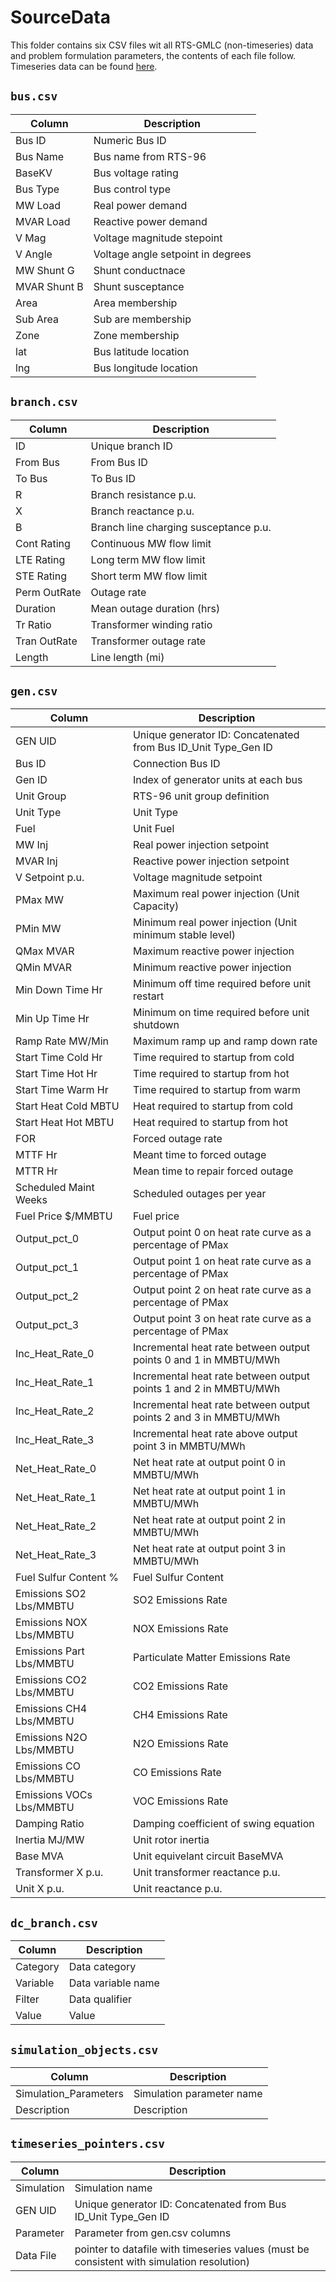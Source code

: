 # SourceData

This folder contains six CSV files wit all RTS-GMLC (non-timeseries) data and problem formulation parameters, the contents of each file follow. Timeseries data can be found [here](https://github.com/GridMod/RTS-GMLC/tree/reorganize/RTS_Data/timeseries_data_files).


## `bus.csv`

| Column       | Description                       |
|--------------|-----------------------------------|
| Bus ID       | Numeric Bus ID                    |
| Bus Name     | Bus name from RTS-96              |
| BaseKV       | Bus voltage rating                |
| Bus Type     | Bus control type                  |
| MW Load      | Real power demand                 |
| MVAR Load    | Reactive power demand             |
| V Mag        | Voltage magnitude stepoint        |
| V Angle      | Voltage angle setpoint in degrees |
| MW Shunt G   | Shunt conductnace                 |
| MVAR Shunt B | Shunt susceptance                 |
| Area         | Area membership                   |
| Sub Area     | Sub are membership                |
| Zone         | Zone membership                   |
| lat          | Bus latitude location             |
| lng          | Bus longitude location            |


## `branch.csv`

| Column       | Description                           |
|--------------|---------------------------------------|
| ID           | Unique branch ID                      |
| From Bus     | From Bus ID                           |
| To Bus       | To Bus ID                             |
| R            | Branch resistance p.u.                |
| X            | Branch reactance p.u.                 |
| B            | Branch line charging susceptance p.u. |
| Cont Rating  | Continuous MW flow limit              |
| LTE Rating   | Long term MW flow limit               |
| STE Rating   | Short term MW flow limit              |
| Perm OutRate | Outage rate                           |
| Duration     | Mean outage duration (hrs)            |
| Tr Ratio     | Transformer winding ratio             |
| Tran OutRate | Transformer outage rate               |
| Length       | Line length (mi)                      |


## `gen.csv`

| Column                   | Description                                                      |
|--------------------------|------------------------------------------------------------------|
| GEN UID                  | Unique generator ID: Concatenated from Bus ID_Unit Type_Gen ID   |
| Bus ID                   | Connection Bus ID                                                |
| Gen ID                   | Index of generator units at each bus                             |
| Unit Group               | RTS-96 unit group definition                                     |
| Unit Type                | Unit Type                                                        |
| Fuel                     | Unit Fuel                                                        |
| MW Inj                   | Real power injection setpoint                                    |
| MVAR Inj                 | Reactive power injection setpoint                                |
| V Setpoint p.u.          | Voltage magnitude setpoint                                       |
| PMax MW                  | Maximum real power injection (Unit Capacity)                     |
| PMin MW                  | Minimum real power injection (Unit minimum stable level)         |
| QMax MVAR                | Maximum reactive power injection                                 |
| QMin MVAR                | Minimum reactive power injection                                 |
| Min Down Time Hr         | Minimum off time required before unit restart                    |
| Min Up Time Hr           | Minimum on time required before unit shutdown                    |
| Ramp Rate MW/Min         | Maximum ramp up and ramp down rate                               |
| Start Time Cold Hr       | Time required to startup from cold                               |
| Start Time Hot Hr        | Time required to startup from hot                                |
| Start Time Warm Hr       | Time required to startup from warm                               |
| Start Heat Cold MBTU     | Heat required to startup from cold                               |
| Start Heat Hot MBTU      | Heat required to startup from hot                                |
| FOR                      | Forced outage rate                                               |
| MTTF Hr                  | Meant time to forced outage                                      |
| MTTR Hr                  | Mean time to repair forced outage                                |
| Scheduled Maint Weeks    | Scheduled outages per year                                       |
| Fuel Price $/MMBTU       | Fuel price                                                       |
| Output_pct_0             | Output point 0 on heat rate curve as a percentage of PMax        |
| Output_pct_1             | Output point 1 on heat rate curve as a percentage of PMax        |
| Output_pct_2             | Output point 2 on heat rate curve as a percentage of PMax        |
| Output_pct_3             | Output point 3 on heat rate curve as a percentage of PMax        |
| Inc_Heat_Rate_0          | Incremental heat rate between output points 0 and 1 in MMBTU/MWh |
| Inc_Heat_Rate_1          | Incremental heat rate between output points 1 and 2 in MMBTU/MWh |
| Inc_Heat_Rate_2          | Incremental heat rate between output points 2 and 3 in MMBTU/MWh |
| Inc_Heat_Rate_3          | Incremental heat rate above output point 3 in MMBTU/MWh          |
| Net_Heat_Rate_0          | Net heat rate at output point 0 in MMBTU/MWh                     |
| Net_Heat_Rate_1          | Net heat rate at output point 1 in MMBTU/MWh                     |
| Net_Heat_Rate_2          | Net heat rate at output point 2 in MMBTU/MWh                     |
| Net_Heat_Rate_3          | Net heat rate at output point 3 in MMBTU/MWh                     |
| Fuel Sulfur Content %    | Fuel Sulfur Content                                              |
| Emissions SO2 Lbs/MMBTU  | SO2 Emissions Rate                                               |
| Emissions NOX Lbs/MMBTU  | NOX Emissions Rate                                               |
| Emissions Part Lbs/MMBTU | Particulate Matter Emissions Rate                                |
| Emissions CO2 Lbs/MMBTU  | CO2 Emissions Rate                                               |
| Emissions CH4 Lbs/MMBTU  | CH4 Emissions Rate                                               |
| Emissions N2O Lbs/MMBTU  | N2O Emissions Rate                                               |
| Emissions CO Lbs/MMBTU   | CO Emissions Rate                                                |
| Emissions VOCs Lbs/MMBTU | VOC Emissions Rate                                               |
| Damping Ratio            | Damping coefficient of swing equation                            |
| Inertia MJ/MW            | Unit rotor inertia                                               |
| Base MVA                 | Unit equivelant circuit BaseMVA                                  |
| Transformer X p.u.       | Unit transformer reactance p.u.                                  |
| Unit X p.u.              | Unit reactance p.u.                                              |


## `dc_branch.csv`

| Column   | Description        |
|----------|--------------------|
| Category | Data category      |
| Variable | Data variable name |
| Filter   | Data qualifier     |
| Value    | Value              |


## `simulation_objects.csv`

| Column                | Description               |
|-----------------------|---------------------------|
| Simulation_Parameters | Simulation parameter name |
| Description           | Description               |


## `timeseries_pointers.csv`

| Column     | Description                                                                                |
|------------|--------------------------------------------------------------------------------------------|
| Simulation | Simulation name                                                                            |
| GEN UID    | Unique generator ID: Concatenated from Bus ID_Unit Type_Gen ID                             |
| Parameter  | Parameter from gen.csv columns                                                             |
| Data File  | pointer to datafile with timeseries values (must be consistent with simulation resolution) |

